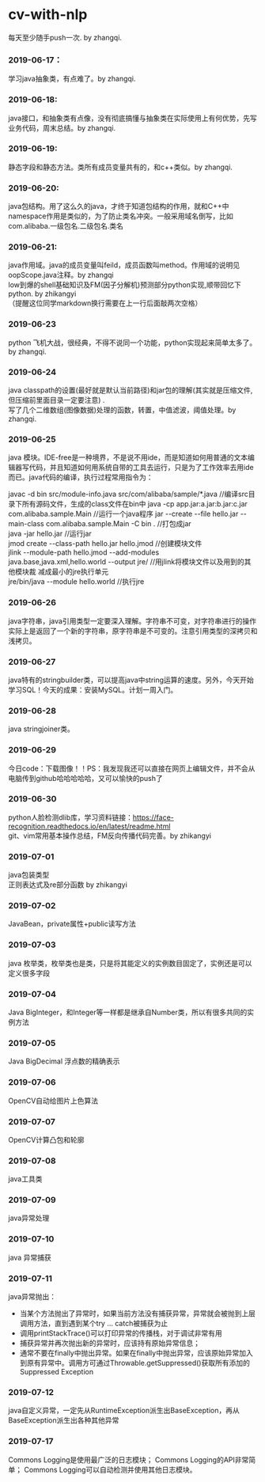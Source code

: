 # cv-with-nlp
每天至少随手push一次. by zhangqi.  
### 2019-06-17：  
学习java抽象类，有点难了。by zhangqi.
### 2019-06-18:
java接口，和抽象类有点像，没有彻底搞懂与抽象类在实际使用上有何优势，先写业务代码，周末总结。by zhangqi.
### 2019-06-19:
静态字段和静态方法。类所有成员变量共有的，和c++类似。by zhangqi.
### 2019-06-20:
java包结构。用了这么久的java，才终于知道包结构的作用，就和C++中namespace作用是类似的，为了防止类名冲突。一般采用域名倒写，比如com.alibaba.一级包名.二级包名.类名
### 2019-06-21:
java作用域。java的成员变量叫feild，成员函数叫method。作用域的说明见oopScope.java注释。by zhangqi  
low到爆的shell基础知识及FM(因子分解机)预测部分python实现,顺带回忆下python. by zhikangyi    
（提醒这位同学markdown换行需要在上一行后面敲两次空格）

### 2019-06-23
python 飞机大战，很经典，不得不说同一个功能，python实现起来简单太多了。by zhangqi.

### 2019-06-24
java classpath的设置(最好就是默认当前路径)和jar包的理解(其实就是压缩文件,但压缩前里面目录一定要注意) .  
写了几个二维数组(图像数据)处理的函数，转置，中值滤波，阈值处理。by zhangqi.
### 2019-06-25
java 模块。IDE-free是一种境界，不是说不用ide，而是知道如何用普通的文本编辑器写代码，并且知道如何用系统自带的工具去运行，只是为了工作效率去用ide而已。java代码的编译，执行过程常用指令为：


  javac -d bin src/module-info.java src/com/alibaba/sample/*.java     //编译src目录下所有源码文件，生成的class文件在bin中
  java -cp app.jar:a.jar:b.jar:c.jar com.alibaba.sample.Main  //运行一个java程序
  jar --create --file hello.jar --main-class com.alibaba.sample.Main -C bin .   //打包成jar  
  java -jar hello.jar  //运行jar  
  jmod create --class-path hello.jar hello.jmod  //创建模块文件  
  jlink --module-path hello.jmod --add-modules java.base,java.xml,hello.world --output jre/  //用jlink将模块文件以及用到的其他模块裁    减成最小的jre执行单元      
  jre/bin/java  --module hello.world     //执行jre 

### 2019-06-26
java字符串，java引用类型一定要深入理解。字符串不可变，对字符串进行的操作实际上是返回了一个新的字符串，原字符串是不可变的。注意引用类型的深拷贝和浅拷贝。
### 2019-06-27
java特有的stringbuilder类，可以提高java中string运算的速度。另外，今天开始学习SQL！今天的成果：安装MySQL。计划一周入门。
### 2019-06-28
java stringjoiner类。
### 2019-06-29  
今日code：下载图像！！PS：我发现我还可以直接在网页上编辑文件，并不会从电脑传到github哈哈哈哈哈，又可以愉快的push了
### 2019-06-30
python人脸检测dlib库，学习资料链接：https://face-recognition.readthedocs.io/en/latest/readme.html    
git、vim常用基本操作总结，FM反向传播代码完善。by zhikangyi  

### 2019-07-01
java包装类型   
正则表达式及re部分函数 by zhikangyi
### 2019-07-02
JavaBean，private属性+public读写方法
### 2019-07-03
java 枚举类，枚举类也是类，只是将其能定义的实例数目固定了，实例还是可以定义很多字段
### 2019-07-04
Java BigInteger，和Integer等一样都是继承自Number类，所以有很多共同的实例方法
### 2019-07-05
Java BigDecimal 浮点数的精确表示
### 2019-07-06
OpenCV自动给图片上色算法
### 2019-07-07
OpenCV计算凸包和轮廓
### 2019-07-08
java工具类
### 2019-07-09  
java异常处理
### 2019-07-10
java 异常捕获
### 2019-07-11
java异常抛出：  
- 当某个方法抛出了异常时，如果当前方法没有捕获异常，异常就会被抛到上层调用方法，直到遇到某个try ... catch被捕获为止  
- 调用printStackTrace()可以打印异常的传播栈，对于调试非常有用  
- 捕获异常并再次抛出新的异常时，应该持有原始异常信息；  
- 通常不要在finally中抛出异常。如果在finally中抛出异常，应该原始异常加入到原有异常中。调用方可通过Throwable.getSuppressed()获取所有添加的Suppressed Exception
### 2019-07-12
java自定义异常，一定先从RuntimeException派生出BaseException，再从BaseException派生出各种其他异常
### 2019-07-17
Commons Logging是使用最广泛的日志模块；
Commons Logging的API非常简单；
Commons Logging可以自动检测并使用其他日志模块。

